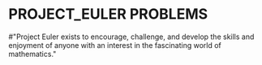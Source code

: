 # PROJECT_EULER PROBLEMS

#"Project Euler exists to encourage, challenge, and develop the skills and enjoyment of anyone with an interest in the fascinating world of mathematics."
